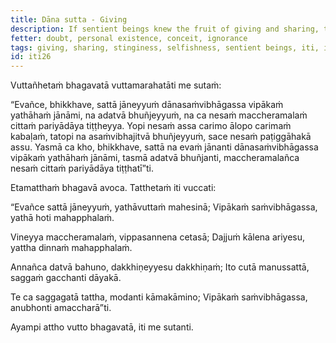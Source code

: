 ```yaml
---
title: Dāna sutta - Giving
description: If sentient beings knew the fruit of giving and sharing, they would not eat without first sharing, nor would the stain of stinginess occupy their minds.
fetter: doubt, personal existence, conceit, ignorance
tags: giving, sharing, stinginess, selfishness, sentient beings, iti, iti1-27
id: iti26
---
```


Vuttañhetaṁ bhagavatā vuttamarahatāti me sutaṁ:

“Evañce, bhikkhave, sattā jāneyyuṁ dānasaṁvibhāgassa vipākaṁ yathāhaṁ jānāmi, na adatvā bhuñjeyyuṁ, na ca nesaṁ maccheramalaṁ cittaṁ pariyādāya tiṭṭheyya. Yopi nesaṁ assa carimo ālopo carimaṁ kabaḷaṁ, tatopi na asaṁvibhajitvā bhuñjeyyuṁ, sace nesaṁ paṭiggāhakā assu. Yasmā ca kho, bhikkhave, sattā na evaṁ jānanti dānasaṁvibhāgassa vipākaṁ yathāhaṁ jānāmi, tasmā adatvā bhuñjanti, maccheramalañca nesaṁ cittaṁ pariyādāya tiṭṭhatī”ti.

Etamatthaṁ bhagavā avoca. Tatthetaṁ iti vuccati:

“Evañce sattā jāneyyuṁ,
yathāvuttaṁ mahesinā;
Vipākaṁ saṁvibhāgassa,
yathā hoti mahapphalaṁ.

Vineyya maccheramalaṁ,
vippasannena cetasā;
Dajjuṁ kālena ariyesu,
yattha dinnaṁ mahapphalaṁ.

Annañca datvā bahuno,
dakkhiṇeyyesu dakkhiṇaṁ;
Ito cutā manussattā,
saggaṁ gacchanti dāyakā.

Te ca saggagatā tattha,
modanti kāmakāmino;
Vipākaṁ saṁvibhāgassa,
anubhonti amaccharā”ti.

Ayampi attho vutto bhagavatā, iti me sutanti.
